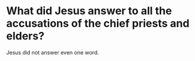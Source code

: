 # What did Jesus answer to all the accusations of the chief priests and elders?

Jesus did not answer even one word.
